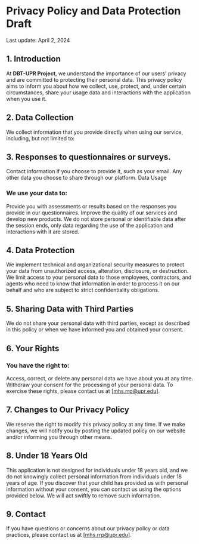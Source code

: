 # Privacy Policy and Data Protection Draft

Last update: April 2, 2024

## 1. Introduction
At **DBT-UPR Project**, we understand the importance of our users' privacy and are committed to protecting their personal data. This privacy policy aims to inform you about how we collect, use, protect, and, under certain circumstances, share your usage data and interactions with the application when you use it.

## 2. Data Collection
We collect information that you provide directly when using our service, including, but not limited to:

## 3. Responses to questionnaires or surveys.
Contact information if you choose to provide it, such as your email.
Any other data you choose to share through our platform.
Data Usage

### We use your data to:
Provide you with assessments or results based on the responses you provide in our questionnaires.
Improve the quality of our services and develop new products.
We do not store personal or identifiable data after the session ends, only data regarding the use of the application and interactions with it are stored.

## 4. Data Protection
We implement technical and organizational security measures to protect your data from unauthorized access, alteration, disclosure, or destruction. We limit access to your personal data to those employees, contractors, and agents who need to know that information in order to process it on our behalf and who are subject to strict confidentiality obligations.

## 5. Sharing Data with Third Parties
We do not share your personal data with third parties, except as described in this policy or when we have informed you and obtained your consent.

## 6. Your Rights
### You have the right to:

Access, correct, or delete any personal data we have about you at any time.
Withdraw your consent for the processing of your personal data.
To exercise these rights, please contact us at [mhs.rrp@upr.edu].

## 7. Changes to Our Privacy Policy
We reserve the right to modify this privacy policy at any time. If we make changes, we will notify you by posting the updated policy on our website and/or informing you through other means.

## 8. Under 18 Years Old
This application is not designed for individuals under 18 years old, and we do not knowingly collect personal information from individuals under 18 years of age. If you discover that your child has provided us with personal information without your consent, you can contact us using the options provided below. We will act swiftly to remove such information.

## 9. Contact
If you have questions or concerns about our privacy policy or data practices, please contact us at [mhs.rrp@upr.edu].
